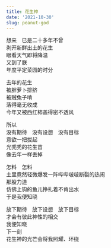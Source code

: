 ```yaml
---
title: 花生神
date: '2021-10-30'
slug: peanut-god
---
```


想来　已是二十多年不曾  
剥开新鲜出土的花生  
眼看天气即将降温  
又到了朕  
年度平定菜园的时分

去年的花生  
被胖萝卜排挤  
被贼兔子啃  
落得毫无收成  
今年又被西红柿盖得密不透风

所以  
没有期待　没有设想　没有目标  
意欲一把拔起  
光秃秃的花生苗  
像去年一样丢掉

怎料　怎料  
土里竟然轻微爆发一阵哔哔啵啵断裂的热闹  
那股力道  
仿佛上钩的鱼儿挣扎着不肯出水  
于是我便知晓

放下期待　放下设想　放下目标  
才会有彼此神性的相交  
我便知晓  
下一刻  
花生神的光芒会将我照耀、环绕

<!--# 收拾菜园时拔花生，无意收获三把花生，联想到这段话：布伯说，当我在关系中放下了所有的期待和设想，不再将你视为我的目标或实现目标的对象，我就可能在某一瞬间与全然的“你”相遇。不过，马丁·布伯说的“你”，是上帝。他的意思是，若我突破“我”这个概念的框架，即可能在某一瞬间，我的神性与你的神性相遇，从而构建了“我与你”的关系。 -->
